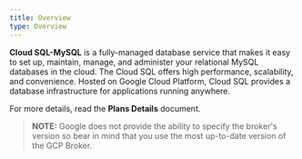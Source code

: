 ```yaml
---
title: Overview
type: Overview
---
```


**Cloud SQL-MySQL** is a fully-managed database service that makes it easy to set up, maintain, manage, and administer your relational MySQL databases in the cloud. The Cloud SQL offers high performance, scalability, and convenience. Hosted on Google Cloud Platform, Cloud SQL provides a database infrastructure for applications running anywhere.

For more details, read the **Plans Details** document.

>**NOTE:** Google does not provide the ability to specify the broker's version so bear in mind that you use the most up-to-date version of the GCP Broker.
